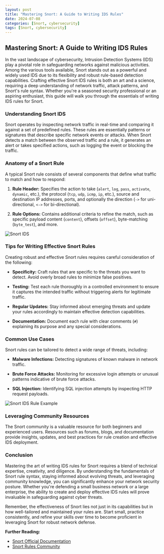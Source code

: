 ```yaml
---
layout: post
title: "Mastering Snort: A Guide to Writing IDS Rules"
date: 2024-07-08
categories: [Snort, cybersecurity]
tags: [Snort, cybersecurity]
---
```


## Mastering Snort: A Guide to Writing IDS Rules

In the vast landscape of cybersecurity, Intrusion Detection Systems (IDS) play a pivotal role in safeguarding networks against malicious activities. Among the various tools available, Snort stands out as a powerful and widely used IDS due to its flexibility and robust rule-based detection capabilities. Crafting effective Snort IDS rules is both an art and a science, requiring a deep understanding of network traffic, attack patterns, and Snort's rule syntax. Whether you're a seasoned security professional or an aspiring enthusiast, this guide will walk you through the essentials of writing IDS rules for Snort.

### Understanding Snort IDS

Snort operates by inspecting network traffic in real-time and comparing it against a set of predefined rules. These rules are essentially patterns or signatures that describe specific network events or attacks. When Snort detects a match between the observed traffic and a rule, it generates an alert or takes specified actions, such as logging the event or blocking the traffic.

### Anatomy of a Snort Rule

A typical Snort rule consists of several components that define what traffic to match and how to respond:

1. **Rule Header:** Specifies the action to take (`alert`, `log`, `pass`, `activate`, `dynamic`, etc.), the protocol (`tcp`, `udp`, `icmp`, `ip`, etc.), source and destination IP addresses, ports, and optionally the direction (`->` for uni-directional, `<->` for bi-directional).

2. **Rule Options:** Contains additional criteria to refine the match, such as specific payload content (`content`), offsets (`offset`), byte-matching (`byte_test`), and more.


![Snort IDS](https://i.imgur.com/LjcUG1K.jpg)



### Tips for Writing Effective Snort Rules

Creating robust and effective Snort rules requires careful consideration of the following:

- **Specificity:** Craft rules that are specific to the threats you want to detect. Avoid overly broad rules to minimize false positives.
  
- **Testing:** Test each rule thoroughly in a controlled environment to ensure it captures the intended traffic without triggering alerts for legitimate traffic.
  
- **Regular Updates:** Stay informed about emerging threats and update your rules accordingly to maintain effective detection capabilities.
  
- **Documentation:** Document each rule with clear comments (`#`) explaining its purpose and any special considerations.

### Common Use Cases

Snort rules can be tailored to detect a wide range of threats, including:

- **Malware Infections:** Detecting signatures of known malware in network traffic.
  
- **Brute Force Attacks:** Monitoring for excessive login attempts or unusual patterns indicative of brute force attacks.
  
- **SQL Injection:** Identifying SQL injection attempts by inspecting HTTP request payloads.


![Snort IDS Rule Example](https://i.imgur.com/qosu71F.jpg)



### Leveraging Community Resources

The Snort community is a valuable resource for both beginners and experienced users. Resources such as forums, blogs, and documentation provide insights, updates, and best practices for rule creation and effective IDS deployment.

### Conclusion

Mastering the art of writing IDS rules for Snort requires a blend of technical expertise, creativity, and diligence. By understanding the fundamentals of Snort rule syntax, staying informed about evolving threats, and leveraging community knowledge, you can significantly enhance your network security posture. Whether you're defending a small business network or a large enterprise, the ability to create and deploy effective IDS rules will prove invaluable in safeguarding against cyber threats.

Remember, the effectiveness of Snort lies not just in its capabilities but in how well-tailored and maintained your rules are. Start small, practice consistently, and refine your skills over time to become proficient in leveraging Snort for robust network defense.

**Further Reading:**
- [Snort Official Documentation](https://www.snort.org/documentation)
- [Snort Rules Community](https://www.snort.org/rules/community)

